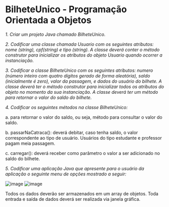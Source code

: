 # BilheteUnico - Programação Orientada a Objetos

*1. Criar um projeto Java chamado BilheteUnico.*

*2. Codificar uma classe chamada Usuario com os seguintes atributos: nome (string), cpf(string) e tipo (string). A classe deverá conter o método construtor para inicializar os atributos do objeto Usuario quando ocorrer a instanciação.*

*3. Codificar a classe BilheteUnico com os seguintes atributos: numero (número inteiro com quatro dígitos gerado de forma aleatória), saldo (inicialmente é zero), valor da passagem, e dados do usuário do bilhete. A classe deverá ter o método construtor para inicializar todos os atributos do objeto no momento da sua instanciação. A classe deverá ter um método para retornar o valor do saldo do bilhete.*

*4. Codificar os seguintes métodos na classe BilheteUnico:*

a. para retornar o valor do saldo, ou seja, método para consultar o valor do saldo.

b. passarNaCatraca(): deverá debitar, caso tenha saldo, o valor correspondente ao tipo de usuário. Usuários do tipo estudante e professor pagam meia passagem.

c. carregar(): deverá receber como parâmetro o valor a ser adicionado no saldo do bilhete.

*5. Codificar uma aplicação Java que apresente para o usuário da aplicação o seguinte menu de opções mostrado a seguir:* 

![image](https://user-images.githubusercontent.com/62342894/161975609-e84fa217-146c-4bec-bc53-59367b70bc95.png)
![image](https://user-images.githubusercontent.com/62342894/161975564-3537ce2e-3e6d-4c97-98ec-09f666ad9c32.png)

Todos os dados deverão ser armazenados em um array de objetos. Toda entrada e saída de dados deverá ser realizada via janela gráfica.

